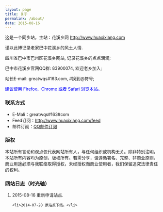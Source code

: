 ```yaml
---
layout: page
title: 关于
permalink: /about/
date: 2015-08-16
---
```


这是一个同步站，主站：花溪乡网 http://www.huaxixiang.com

谨以此博记录老家巴中花溪乡的风土人情.

四川省巴中市巴州区花溪乡网站, 记录花溪乡的点点滴滴;

巴中市花溪乡官网QQ群: 83900074, 欢迎老乡加入;

站长E-mail: greatwqs#163.com, #换到@符号;

<span style = "color:blue;">建议使用 Firefox、Chrome 或者 Safari 浏览本站。</span>

<h3>联系方式</h3>
<ul>
	<li>E-Mali：greatwqs#163#com</li>
	<li>Feed订阅：<a href="//www.huaxixiang.com/feed" target="_blank">http://www.huaxixiang.com/feed</a></li>
	<li>邮件订阅：<a href="/out/qqlist" target="_blank">QQ邮件订阅</a></li>
</ul>



<h3>版权</h3>
本站所有言论和观点仅代表网站所有人，与任何组织或机构无关。除非特别注明，本站所有内容均为原创，版权所有。若需分享，请遵循署名、完整、非商业原则，商业用途必须与我联络取得授权，未经授权而商业使用者，我们保留追究法律责任的权利。

<h3>网站日志（时光轴）</h3>
<ol>
	<li>2015-08-16 重新申请站点.</li>
	
	<li>2014-07-28 原站点下线。</li>
</ol>